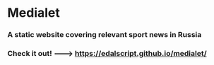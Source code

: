 # Medialet

### A static website covering relevant sport news in Russia

### Check it out! --->  https://edalscript.github.io/medialet/

